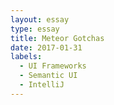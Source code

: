 ```yaml
---
layout: essay
type: essay
title: Meteor Gotchas
date: 2017-01-31
labels: 
  - UI Frameworks
  - Semantic UI
  - IntelliJ
---
```


<body>

<div>

</div>

</body>